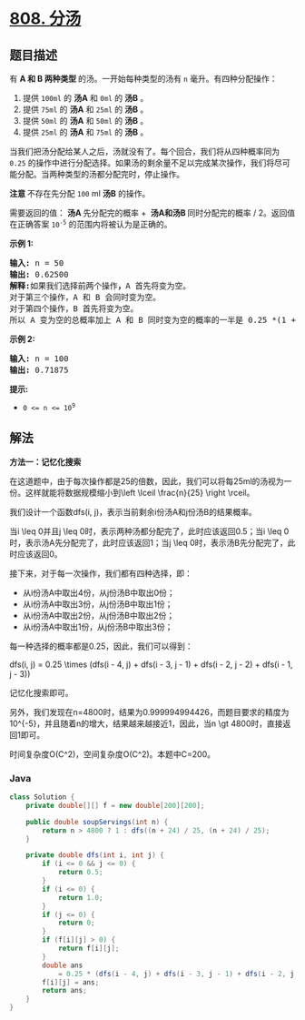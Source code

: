 # [808. 分汤](https://leetcode.cn/problems/soup-servings)

## 题目描述

<p>有&nbsp;<strong>A&nbsp;和&nbsp;B 两种类型&nbsp;</strong>的汤。一开始每种类型的汤有&nbsp;<code>n</code>&nbsp;毫升。有四种分配操作：</p>

<ol>
	<li>提供 <code>100ml</code> 的 <strong>汤A</strong> 和 <code>0ml</code> 的 <strong>汤B</strong> 。</li>
	<li>提供 <code>75ml</code> 的 <strong>汤A</strong> 和 <code>25ml</code> 的 <strong>汤B</strong> 。</li>
	<li>提供 <code>50ml</code> 的 <strong>汤A</strong> 和 <code>50ml</code> 的 <strong>汤B</strong> 。</li>
	<li>提供 <code>25ml</code> 的 <strong>汤A</strong> 和 <code>75ml</code> 的 <strong>汤B</strong> 。</li>
</ol>

<p>当我们把汤分配给某人之后，汤就没有了。每个回合，我们将从四种概率同为 <code>0.25</code> 的操作中进行分配选择。如果汤的剩余量不足以完成某次操作，我们将尽可能分配。当两种类型的汤都分配完时，停止操作。</p>

<p><strong>注意&nbsp;</strong>不存在先分配 <code>100</code> ml <strong>汤B</strong> 的操作。</p>

<p>需要返回的值：&nbsp;<strong>汤A&nbsp;</strong>先分配完的概率 +&nbsp;&nbsp;<strong>汤A和汤B&nbsp;</strong>同时分配完的概率 / 2。返回值在正确答案&nbsp;<code>10<sup>-5</sup></code>&nbsp;的范围内将被认为是正确的。</p>

<p><strong>示例 1:</strong></p>

<pre>
<strong>输入:</strong> n = 50
<strong>输出:</strong> 0.62500
<strong>解释:</strong>如果我们选择前两个操作<strong>，</strong>A 首先将变为空。
对于第三个操作，A 和 B 会同时变为空。
对于第四个操作，B 首先将变为空。<strong>
</strong>所以 A 变为空的总概率加上 A 和 B 同时变为空的概率的一半是 0.25 *(1 + 1 + 0.5 + 0)= 0.625。
</pre>

<p><strong>示例 2:</strong></p>

<pre>
<strong>输入:</strong> n = 100
<strong>输出:</strong> 0.71875
</pre>

<p><strong>提示:</strong></p>

<ul>
	<li><code>0 &lt;= n &lt;= 10<sup>9</sup></code>​​​​​​​</li>
</ul>

## 解法

**方法一：记忆化搜索**

在这道题中，由于每次操作都是25的倍数，因此，我们可以将每25ml的汤视为一份。这样就能将数据规模缩小到\left \lceil \frac{n}{25} \right \rceil。

我们设计一个函数dfs(i, j)，表示当前剩余i份汤A和j份汤B的结果概率。

当i \leq 0并且j \leq 0时，表示两种汤都分配完了，此时应该返回0.5；当i \leq 0时，表示汤A先分配完了，此时应该返回1；当j \leq 0时，表示汤B先分配完了，此时应该返回0。

接下来，对于每一次操作，我们都有四种选择，即：

-   从i份汤A中取出4份，从j份汤B中取出0份；
-   从i份汤A中取出3份，从j份汤B中取出1份；
-   从i份汤A中取出2份，从j份汤B中取出2份；
-   从i份汤A中取出1份，从j份汤B中取出3份；

每一种选择的概率都是0.25，因此，我们可以得到：


dfs(i, j) = 0.25 \times (dfs(i - 4, j) + dfs(i - 3, j - 1) + dfs(i - 2, j - 2) + dfs(i - 1, j - 3))


记忆化搜索即可。

另外，我们发现在n=4800时，结果为0.999994994426，而题目要求的精度为10^{-5}，并且随着n的增大，结果越来越接近1，因此，当n \gt 4800时，直接返回1即可。

时间复杂度O(C^2)，空间复杂度O(C^2)。本题中C=200。

### **Java**

```java
class Solution {
    private double[][] f = new double[200][200];

    public double soupServings(int n) {
        return n > 4800 ? 1 : dfs((n + 24) / 25, (n + 24) / 25);
    }

    private double dfs(int i, int j) {
        if (i <= 0 && j <= 0) {
            return 0.5;
        }
        if (i <= 0) {
            return 1.0;
        }
        if (j <= 0) {
            return 0;
        }
        if (f[i][j] > 0) {
            return f[i][j];
        }
        double ans
            = 0.25 * (dfs(i - 4, j) + dfs(i - 3, j - 1) + dfs(i - 2, j - 2) + dfs(i - 1, j - 3));
        f[i][j] = ans;
        return ans;
    }
}
```

